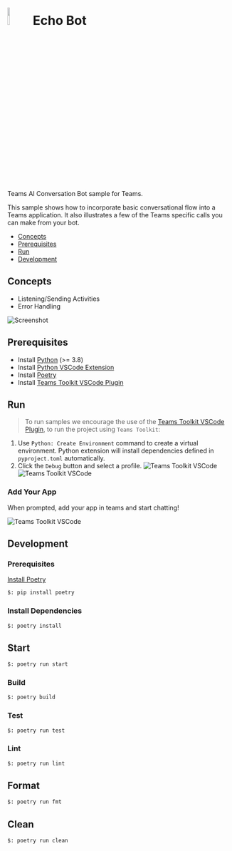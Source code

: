 # <img src="../../../assets/icon.png" height="10%" width="10%" /> Echo Bot

Teams AI Conversation Bot sample for Teams.

This sample shows how to incorporate basic conversational flow into a Teams application. It also illustrates a few of the Teams specific calls you can make from your bot.

- [Concepts](#concepts)
- [Prerequisites](#prerequisites)
- [Run](#run)
- [Development](#development)

## Concepts

- Listening/Sending Activities
- Error Handling

![Screenshot](./assets/screenshot_0.png)

## Prerequisites

- Install [Python](https://www.python.org/downloads/) (>= 3.8)
- Install [Python VSCode Extension](https://marketplace.visualstudio.com/items?itemName=ms-python.python)
- Install [Poetry](https://python-poetry.org/docs/#installation)
- Install [Teams Toolkit VSCode Plugin](https://marketplace.visualstudio.com/items?itemName=TeamsDevApp.ms-teams-vscode-extension)

## Run

> To run samples we encourage the use of the [Teams Toolkit VSCode Plugin](https://marketplace.visualstudio.com/items?itemName=TeamsDevApp.ms-teams-vscode-extension), to run the project using `Teams Toolkit`:
1. Use `Python: Create Environment` command to create a virtual environment. Python extension will install dependencies defined in `pyproject.toml` automatically.
2. Click the `Debug` button and select a profile.
![Teams Toolkit VSCode](./assets/screenshot_1.png)  
![Teams Toolkit VSCode](./assets/screenshot_2.png)

### Add Your App

When prompted, add your app in teams and start chatting!  

![Teams Toolkit VSCode](./assets/screenshot_3.png)

## Development

### Prerequisites

[Install Poetry](https://python-poetry.org/docs/)

```bash
$: pip install poetry
```

### Install Dependencies

```bash
$: poetry install
```

## Start

```bash
$: poetry run start
```

### Build

```bash
$: poetry build
```

### Test

```bash
$: poetry run test
```

### Lint

```bash
$: poetry run lint
```

## Format

```bash
$: poetry run fmt
```

## Clean

```bash
$: poetry run clean
```
